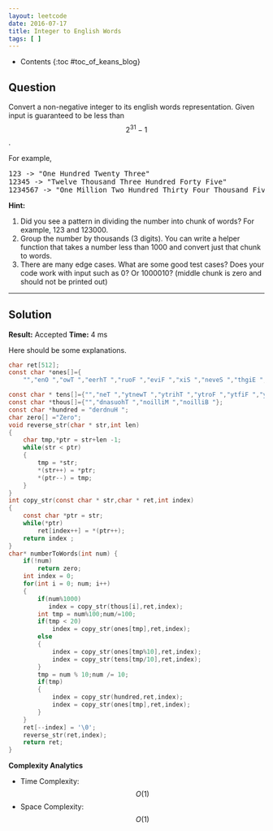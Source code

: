 ```yaml
---
layout: leetcode
date: 2016-07-17
title: Integer to English Words
tags: [ ]
---
```


* Contents
{:toc #toc_of_keans_blog}

## Question

Convert a non-negative integer to its english words representation. Given input is guaranteed to be less than $$2^{31} - 1$$.

For example,
<pre>
123 -> "One Hundred Twenty Three"
12345 -> "Twelve Thousand Three Hundred Forty Five"
1234567 -> "One Million Two Hundred Thirty Four Thousand Five Hundred Sixty Seven"
</pre>

**Hint:**

1. Did you see a pattern in dividing the number into chunk of words? For example, 123 and 123000.
2. Group the number by thousands (3 digits). You can write a helper function that takes a number less than 1000 and convert just that chunk to words.
3. There are many edge cases. What are some good test cases? Does your code work with input such as 0? Or 1000010? (middle chunk is zero and should not be printed out)



***

## Solution

**Result:** Accepted **Time:**  4 ms

Here should be some explanations.

```c
char ret[512];
const char *ones[]={
    "","enO ","owT ","eerhT ","ruoF ","eviF ","xiS ","neveS ","thgiE ","eniN ","neT ","nevelE ","evlewT ","neetrihT ","neetruoF ","neetfiF ","neetxiS ","neetneveS ","neethgiE ","neeteniN ",};

const char * tens[]={"","neT ","ytnewT ","ytrihT ","ytroF ","ytfiF ","ytxiS ","ytneveS ","ythgiE ","yteniN ",};
const char *thous[]={"","dnasuohT ","noilliM ","noilliB "};
const char *hundred = "derdnuH ";
char zero[] ="Zero";
void reverse_str(char * str,int len)
{
    char tmp,*ptr = str+len -1;
    while(str < ptr)
    {
        tmp = *str;
        *(str++) = *ptr;
        *(ptr--) = tmp;
    }
}
int copy_str(const char * str,char * ret,int index)
{
    const char *ptr = str;
    while(*ptr)
        ret[index++] = *(ptr++);
    return index ;
}
char* numberToWords(int num) {
    if(!num)
        return zero;
    int index = 0;
    for(int i = 0; num; i++)
    {
        if(num%1000)
           index = copy_str(thous[i],ret,index);
        int tmp = num%100;num/=100;
        if(tmp < 20)
            index = copy_str(ones[tmp],ret,index);
        else
        {
            index = copy_str(ones[tmp%10],ret,index);
            index = copy_str(tens[tmp/10],ret,index);
        }
        tmp = num % 10;num /= 10;
        if(tmp)
        {
            index = copy_str(hundred,ret,index);
            index = copy_str(ones[tmp],ret,index);
        }
    }
    ret[--index] = '\0';
    reverse_str(ret,index);
    return ret;
}
```

**Complexity Analytics**

- Time Complexity: $$O(1)$$
- Space Complexity: $$O(1)$$

